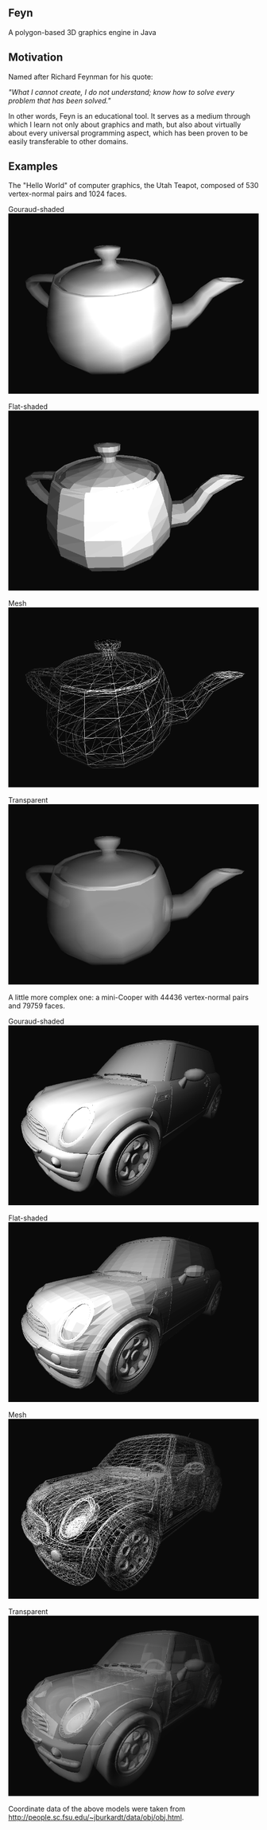 ## Feyn

A polygon-based 3D graphics engine in Java

## Motivation

Named after Richard Feynman for his quote:

*"What I cannot create, I do not understand; know how to solve every problem that has been solved."*

In other words, Feyn is an educational tool. It serves as a medium through which I learn not only about graphics and math, but also about virtually about every universal programming aspect, which has been proven to be easily transferable to other domains.

## Examples

The "Hello World" of computer graphics, the Utah Teapot, composed of 530 vertex-normal pairs and 1024 faces.

Gouraud-shaded
![alt tag](https://raw.githubusercontent.com/r-c-s/Feyn/master/screenshots/1430877022271.png)

Flat-shaded
![alt tag](https://raw.githubusercontent.com/r-c-s/Feyn/master/screenshots/1430877028522.png)

Mesh
![alt tag](https://raw.githubusercontent.com/r-c-s/Feyn/master/screenshots/1430877032357.png)

Transparent
![alt tag](https://raw.githubusercontent.com/r-c-s/Feyn/master/screenshots/1430877045326.png)

A little more complex one: a mini-Cooper with 44436 vertex-normal pairs and 79759 faces.

Gouraud-shaded
![alt tag](https://raw.githubusercontent.com/r-c-s/Feyn/master/screenshots/1430876695149.png)

Flat-shaded
![alt tag](https://raw.githubusercontent.com/r-c-s/Feyn/master/screenshots/1430876765616.png)

Mesh
![alt tag](https://raw.githubusercontent.com/r-c-s/Feyn/master/screenshots/1430876698716.png)

Transparent
![alt tag](https://raw.githubusercontent.com/r-c-s/Feyn/master/screenshots/1430876716462.png)

Coordinate data of the above models were taken from http://people.sc.fsu.edu/~jburkardt/data/obj/obj.html.